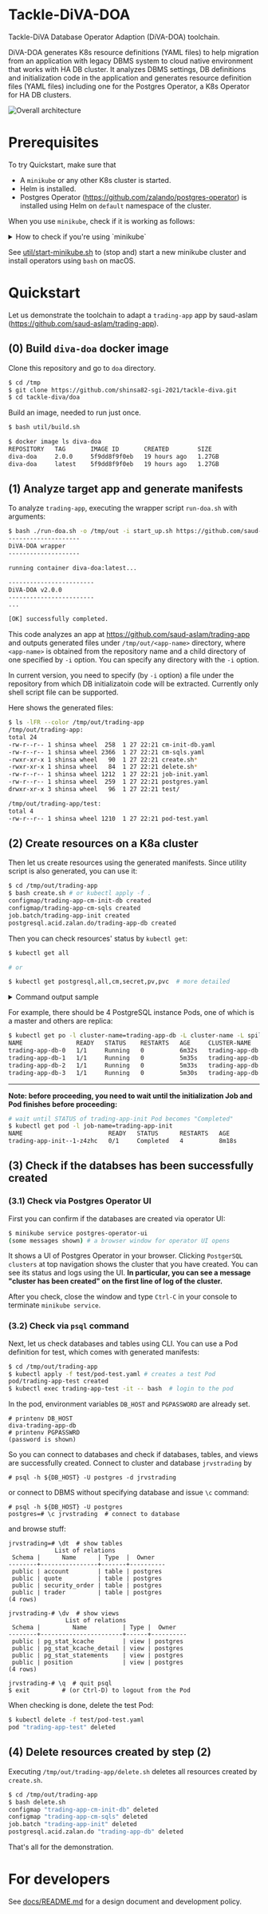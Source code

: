 # Tackle-DiVA-DOA

Tackle-DiVA Database Operator Adaption (DiVA-DOA) toolchain. 

DiVA-DOA generates K8s resource definitions (YAML files) to help migration from an application with legacy DBMS system to cloud native environment that works with HA DB cluster.
It analyzes DBMS settings, DB definitions and initialization code in the application and generates resource definition files (YAML files) including one for the Postgres Operator, a K8s Operator for HA DB clusters.

![Overall architecture](docs/arch-overview.dot.svg)

# Prerequisites

To try Quickstart, make sure that 

- A `minikube` or any other K8s cluster is started.
- Helm is installed.
- Postgres Operator (https://github.com/zalando/postgres-operator) is installed using Helm on `default` namespace of the cluster.

When you use `minikube`, check if it is working as follows:

<details>
<summary>How to check if you're using `minikube`</summary>

```bash
$ minikube status # check minikube status
minikube
type: Control Plane
host: Running
kubelet: Running
apiserver: Running
kubeconfig: Configured

$ kubectl cluster-info # check kubectl status
Kubernetes control plane is running at https://127.0.0.1:64533
CoreDNS is running at https://127.0.0.1:64533/api/v1/namespaces/kube-system/services/kube-dns:dns/proxy

To further debug and diagnose cluster problems, use 'kubectl cluster-info dump'.

$ helm version # check helm status
version.BuildInfo{Version:"v3.7.2", GitCommit:"663a896f4a815053445eec4153677ddc24a0a361", GitTreeState:"clean", GoVersion:"go1.17.3"}

$ helm list --filter 'postgres-operator' # check Postgres Operator
NAME                	NAMESPACE	REVISION	UPDATED                             	STATUS  	CHART                     	APP VERSION
postgres-operator   	default  	1       	2022-01-18 16:31:31.614054 +0900 JST	deployed	postgres-operator-1.7.1   	1.7.1      
postgres-operator-ui	default  	1       	2022-01-18 16:31:33.573745 +0900 JST	deployed	postgres-operator-ui-1.7.1	1.7.1      
```

`bash util/show-status.sh` to dump status shown above.

You can also check if UI of the operator is working using `minikube service`:

```bash
$ minikube service postgres-operator-ui
(messages shown) # a browser window for operator UI opens
(type Ctrl-C to terminate)
```

Note that `minikube service postgres-operator-ui` automatically opens a window for UI on your default browser, while `minikube service postgres-operator-ui --url` does not, just showing the expoed URL.
</details>


See [util/start-minikube.sh](util/start-minikube.sh) to (stop and) start a new minikube cluster and install operators using `bash` on macOS.

# Quickstart

Let us demonstrate the toolchain to adapt a `trading-app` app by saud-aslam (https://github.com/saud-aslam/trading-app).

## (0) Build `diva-doa` docker image

Clone this repository and go to `doa` directory.

```bash
$ cd /tmp
$ git clone https://github.com/shinsa82-sgi-2021/tackle-diva.git
$ cd tackle-diva/doa
```

Build an image, needed to run just once.

```bash
$ bash util/build.sh

$ docker image ls diva-doa
REPOSITORY   TAG       IMAGE ID       CREATED        SIZE
diva-doa     2.0.0     5f9dd8f9f0eb   19 hours ago   1.27GB
diva-doa     latest    5f9dd8f9f0eb   19 hours ago   1.27GB
```

## (1) Analyze target app and generate manifests

To analyze `trading-app`, executing the wrapper script `run-doa.sh` with arguments:

```bash
$ bash ./run-doa.sh -o /tmp/out -i start_up.sh https://github.com/saud-aslam/trading-app
--------------------
DiVA-DOA wrapper
--------------------

running container diva-doa:latest...

------------------------
DiVA-DOA v2.0.0
------------------------
...

[OK] successfully completed.
```

This code analyzes an app at https://github.com/saud-aslam/trading-app and outputs generated files under `/tmp/out/<app-name>` directory, where `<app-name>` is obtained from the repository name and a child directory of one specified by `-i` option.
You can specify any directory with the `-i` option.

In current version, you need to specify (by `-i` option) a file under the repository from which DB initializatoin code will be extracted. Currently only shell script file can be supported.

Here shows the generated files:

```bash
$ ls -lFR --color /tmp/out/trading-app
/tmp/out/trading-app:
total 24
-rw-r--r-- 1 shinsa wheel  258  1 27 22:21 cm-init-db.yaml
-rw-r--r-- 1 shinsa wheel 2366  1 27 22:21 cm-sqls.yaml
-rwxr-xr-x 1 shinsa wheel   90  1 27 22:21 create.sh*
-rwxr-xr-x 1 shinsa wheel   84  1 27 22:21 delete.sh*
-rw-r--r-- 1 shinsa wheel 1212  1 27 22:21 job-init.yaml
-rw-r--r-- 1 shinsa wheel  259  1 27 22:21 postgres.yaml
drwxr-xr-x 3 shinsa wheel   96  1 27 22:21 test/

/tmp/out/trading-app/test:
total 4
-rw-r--r-- 1 shinsa wheel 1210  1 27 22:21 pod-test.yaml
```

## (2) Create resources on a K8a cluster

Then let us create resources using the generated manifests. Since utility script is also generated, you can use it:

```bash
$ cd /tmp/out/trading-app
$ bash create.sh # or kubectl apply -f .
configmap/trading-app-cm-init-db created
configmap/trading-app-cm-sqls created
job.batch/trading-app-init created
postgresql.acid.zalan.do/trading-app-db created
```

Then you can check resources' status by `kubectl get`:

```bash
$ kubectl get all 

# or 

$ kubectl get postgresql,all,cm,secret,pv,pvc  # more detailed
```

<details>
<summary>Command output sample</summary>

```bash
$ kubectl get postgresql,all,cm,secret,pv,pvc
NAME                                      TEAM          VERSION   PODS   VOLUME   CPU-REQUEST   MEMORY-REQUEST   AGE     STATUS
postgresql.acid.zalan.do/trading-app-db   trading-app   13        4      1Gi                                     3m57s   Running

NAME                                        READY   STATUS      RESTARTS   AGE
pod/postgres-operator-594c75b5fc-7nn6m      1/1     Running     0          4m23s
pod/postgres-operator-ui-58644cfcff-9nr44   1/1     Running     0          4m23s
pod/trading-app-db-0                        1/1     Running     0          3m1s
pod/trading-app-db-1                        1/1     Running     0          2m4s
pod/trading-app-db-2                        1/1     Running     0          2m2s
pod/trading-app-db-3                        1/1     Running     0          119s
pod/trading-app-init--1-g2xg9               0/1     Completed   4          3m57s

NAME                            TYPE        CLUSTER-IP       EXTERNAL-IP   PORT(S)    AGE
service/kubernetes              ClusterIP   10.96.0.1        <none>        443/TCP    4m37s
service/postgres-operator       ClusterIP   10.106.196.192   <none>        8080/TCP   4m26s
service/postgres-operator-ui    ClusterIP   10.109.57.193    <none>        80/TCP     4m24s
service/trading-app-db          ClusterIP   10.105.79.165    <none>        5432/TCP   3m3s
service/trading-app-db-config   ClusterIP   None             <none>        <none>     2m1s
service/trading-app-db-repl     ClusterIP   10.102.149.79    <none>        5432/TCP   3m2s

NAME                                   READY   UP-TO-DATE   AVAILABLE   AGE
deployment.apps/postgres-operator      1/1     1            1           4m26s
deployment.apps/postgres-operator-ui   1/1     1            1           4m24s

NAME                                              DESIRED   CURRENT   READY   AGE
replicaset.apps/postgres-operator-594c75b5fc      1         1         1       4m23s
replicaset.apps/postgres-operator-ui-58644cfcff   1         1         1       4m23s

NAME                              READY   AGE
statefulset.apps/trading-app-db   4/4     3m1s

NAME                         COMPLETIONS   DURATION   AGE
job.batch/trading-app-init   1/1           2m34s      3m57s

NAME                                                    IMAGE                                               CLUSTER-LABEL   SERVICE-ACCOUNT   MIN-INSTANCES   AGE
operatorconfiguration.acid.zalan.do/postgres-operator   registry.opensource.zalan.do/acid/spilo-14:2.1-p3   cluster-name    postgres-pod      -1              4m26s

NAME                               DATA   AGE
configmap/kube-root-ca.crt         1      4m23s
configmap/trading-app-cm-init-db   1      3m57s
configmap/trading-app-cm-sqls      2      3m57s

NAME                                                                  TYPE                                  DATA   AGE
secret/default-token-zbbtk                                            kubernetes.io/service-account-token   3      4m23s
secret/postgres-operator-token-6rsqc                                  kubernetes.io/service-account-token   3      4m26s
secret/postgres-operator-ui-token-vfksr                               kubernetes.io/service-account-token   3      4m24s
secret/postgres-pod-token-ct7vm                                       kubernetes.io/service-account-token   3      3m3s
secret/postgres.trading-app-db.credentials.postgresql.acid.zalan.do   Opaque                                2      3m3s
secret/sh.helm.release.v1.postgres-operator-ui.v1                     helm.sh/release.v1                    1      4m24s
secret/sh.helm.release.v1.postgres-operator.v1                        helm.sh/release.v1                    1      4m26s
secret/standby.trading-app-db.credentials.postgresql.acid.zalan.do    Opaque                                2      3m3s

NAME                                                        CAPACITY   ACCESS MODES   RECLAIM POLICY   STATUS   CLAIM                             STORAGECLASS   REASON   AGE
persistentvolume/pvc-0b7cc79b-18dc-4e21-ad40-95a0c4fdaa35   1Gi        RWO            Delete           Bound    default/pgdata-trading-app-db-3   standard                119s
persistentvolume/pvc-74301e09-96c4-4bc8-9539-8c2b2846d69b   1Gi        RWO            Delete           Bound    default/pgdata-trading-app-db-2   standard                2m2s
persistentvolume/pvc-8df7aa00-51b9-49f6-a3d1-89d573f74371   1Gi        RWO            Delete           Bound    default/pgdata-trading-app-db-1   standard                2m4s
persistentvolume/pvc-ea6e1c59-f9b6-44f8-bdf6-1efef059226b   1Gi        RWO            Delete           Bound    default/pgdata-trading-app-db-0   standard                3m1s

NAME                                            STATUS   VOLUME                                     CAPACITY   ACCESS MODES   STORAGECLASS   AGE
persistentvolumeclaim/pgdata-trading-app-db-0   Bound    pvc-ea6e1c59-f9b6-44f8-bdf6-1efef059226b   1Gi        RWO            standard       3m2s
persistentvolumeclaim/pgdata-trading-app-db-1   Bound    pvc-8df7aa00-51b9-49f6-a3d1-89d573f74371   1Gi        RWO            standard       2m5s
persistentvolumeclaim/pgdata-trading-app-db-2   Bound    pvc-74301e09-96c4-4bc8-9539-8c2b2846d69b   1Gi        RWO            standard       2m3s
persistentvolumeclaim/pgdata-trading-app-db-3   Bound    pvc-0b7cc79b-18dc-4e21-ad40-95a0c4fdaa35   1Gi        RWO            standard       2m
```
</details>

For example, there should be 4 PostgreSQL instance Pods, one of which is a master and others are replica:

```bash
$ kubectl get po -l cluster-name=trading-app-db -L cluster-name -L spilo-role
NAME               READY   STATUS    RESTARTS   AGE     CLUSTER-NAME     SPILO-ROLE
trading-app-db-0   1/1     Running   0          6m32s   trading-app-db   master
trading-app-db-1   1/1     Running   0          5m35s   trading-app-db   replica
trading-app-db-2   1/1     Running   0          5m33s   trading-app-db   replica
trading-app-db-3   1/1     Running   0          5m30s   trading-app-db   replica
```

---

**Note: before proceeding, you need to wait until the initialization Job and Pod finishes before proceeding:**

```bash
# wait until STATUS of trading-app-init Pod becomes "Completed"
$ kubectl get pod -l job-name=trading-app-init
NAME                        READY   STATUS      RESTARTS   AGE
trading-app-init--1-z4zhc   0/1     Completed   4          8m18s
```

## (3) Check if the databses has been successfully created

### (3.1) Check via Postgres Operator UI

First you can confirm if the databases are created via operator UI:

```bash
$ minikube service postgres-operator-ui
(some messages shown) # a browser window for operator UI opens
```

It shows a UI of Postgres Operator in your browser. Clicking `PostgerSQL clusters` at top navigation shows the cluster that you have created. You can see its status and logs using the UI.
**In particular, you can see a message "cluster has been created" on the first line of log of the cluster.**

After you check, close the window and type `Ctrl-C` in your console to terminate `minikube service`.

### (3.2) Check via `psql` command

Next, let us check databases and tables using CLI.
You can use a Pod definition for test, which comes with generated manifests:

```bash
$ cd /tmp/out/trading-app
$ kubectl apply -f test/pod-test.yaml # creates a test Pod
pod/trading-app-test created
$ kubectl exec trading-app-test -it -- bash  # login to the pod
```

In the pod, environment variables `DB_HOST` and `PGPASSWORD` are already set.

```
# printenv DB_HOST
diva-trading-app-db
# printenv PGPASSWRD
(password is shown)
```

So you can connect to databases and check if databases, tables, and views are successfully created.
Connect to cluster and database `jrvstrading` by 

```
# psql -h ${DB_HOST} -U postgres -d jrvstrading 
```

or connect to DBMS without specifying database and issue `\c` command:

```
# psql -h ${DB_HOST} -U postgres
postgres=# \c jrvstrading  # connect to database
```

and browse stuff:

```
jrvstrading=# \dt  # show tables
             List of relations
 Schema |      Name      | Type  |  Owner   
--------+----------------+-------+----------
 public | account        | table | postgres
 public | quote          | table | postgres
 public | security_order | table | postgres
 public | trader         | table | postgres
(4 rows)

jrvstrading-# \dv  # show views
                List of relations
 Schema |         Name          | Type |  Owner   
--------+-----------------------+------+----------
 public | pg_stat_kcache        | view | postgres
 public | pg_stat_kcache_detail | view | postgres
 public | pg_stat_statements    | view | postgres
 public | position              | view | postgres
(4 rows)

jrvstrading-# \q  # quit psql
$ exit         # (or Ctrl-D) to logout from the Pod
```

When checking is done, delete the test Pod:

```bash
$ kubectl delete -f test/pod-test.yaml
pod "trading-app-test" deleted
```

## (4) Delete resources created by step (2)

Executing `/tmp/out/trading-app/delete.sh` deletes all resources created by `create.sh`.

```bash
$ cd /tmp/out/trading-app
$ bash delete.sh 
configmap "trading-app-cm-init-db" deleted
configmap "trading-app-cm-sqls" deleted
job.batch "trading-app-init" deleted
postgresql.acid.zalan.do "trading-app-db" deleted
```

That's all for the demonstration.

# For developers

See [docs/README.md](docs/README.md) for a design document and development policy.
